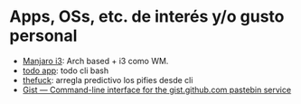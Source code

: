 # Apps, OSs, etc. de interés y/o gusto personal

- [Manjaro i3](https://manjaro.org/download/i3/): Arch based + i3 como WM.
- [todo app](https://github.com/todotxt/todo.txt-cli): todo cli bash
- [thefuck](https://github.com/nvbn/thefuck): arregla predictivo los pifies desde cli
- [Gist — Command-line interface for the gist.github.com pastebin service](https://github.com/defunkt/gist)
